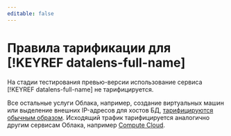 ```yaml
---
editable: false
---
```


# Правила тарификации для [!KEYREF datalens-full-name]

На стадии тестирования превью-версии использование сервиса [!KEYREF datalens-full-name] не тарифицируется.  

Все остальные услуги Облака, например, создание виртуальных машин или выделение внешних IP-адресов для хостов БД, 
[тарифицируются обычным образом](../billing/pricing.md). Исходящий трафик тарифицируется аналогично другим сервисам Облака,
 например [Compute Cloud](../compute/pricing.md#prices-traffic).